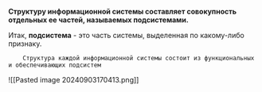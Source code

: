 **Структуру информационной системы составляет совокупность отдельных ее частей, называемых подсистемами.**

Итак, **подсистема** - это часть системы, выделенная по какому-либо признаку.

		Структура каждой информационной системы состоит из функциональных и обеспечивающих подсистем
![[Pasted image 20240903170413.png]]